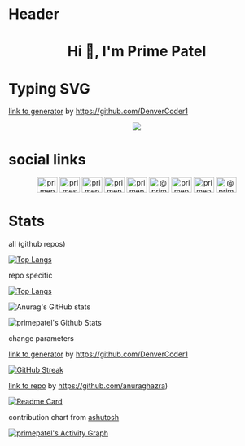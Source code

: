 # Header

<h1 align="center">Hi 👋, I'm Prime Patel</h1>

# Typing SVG

[link to generator](https://readme-typing-svg.demolab.com/demo/) by https://github.com/DenverCoder1

<p align="center">
<img src="https://readme-typing-svg.demolab.com?font=Fira+Code&size=30&pause=1000&width=500&lines=My+name+is+Manish+Patel.;A+Passionate+Programmer;An+Occasional+Magician;A+Future+Mathematician;An+Intellectual+Kshatriya;Going+to+be+Data+Scientist">
</p>

# social links

<p align="center">
<a href="https://dev.to/primepatel" target="blank"><img align="center" src="https://raw.githubusercontent.com/rahuldkjain/github-profile-readme-generator/master/src/images/icons/Social/devto.svg" alt="primepatel" height="30" width="40" /></a>
<a href="https://twitter.com/primespatel" target="blank"><img align="center" src="https://raw.githubusercontent.com/rahuldkjain/github-profile-readme-generator/master/src/images/icons/Social/twitter.svg" alt="primespatel" height="30" width="40" /></a>
<a href="https://linkedin.com/in/primepatel" target="blank"><img align="center" src="https://raw.githubusercontent.com/rahuldkjain/github-profile-readme-generator/master/src/images/icons/Social/linked-in-alt.svg" alt="primepatel" height="30" width="40" /></a>
<a href="https://kaggle.com/primepatel" target="blank"><img align="center" src="https://raw.githubusercontent.com/rahuldkjain/github-profile-readme-generator/master/src/images/icons/Social/kaggle.svg" alt="primepatel" height="30" width="40" /></a>
<a href="https://instagram.com/primepatel_" target="blank"><img align="center" src="https://raw.githubusercontent.com/rahuldkjain/github-profile-readme-generator/master/src/images/icons/Social/instagram.svg" alt="primepatel_" height="30" width="40" /></a>
<a href="https://medium.com/@primepatel" target="blank"><img align="center" src="https://raw.githubusercontent.com/rahuldkjain/github-profile-readme-generator/master/src/images/icons/Social/medium.svg" alt="@primepatel" height="30" width="40" /></a>
<a href="https://www.codechef.com/users/primepatel" target="blank"><img align="center" src="https://cdn.jsdelivr.net/npm/simple-icons@3.1.0/icons/codechef.svg" alt="primepatel" height="30" width="40" /></a>
<a href="https://www.hackerrank.com/primepatel" target="blank"><img align="center" src="https://raw.githubusercontent.com/rahuldkjain/github-profile-readme-generator/master/src/images/icons/Social/hackerrank.svg" alt="primepatel" height="30" width="40" /></a>
<a href="https://www.hackerearth.com/@primepatel" target="blank"><img align="center" src="https://raw.githubusercontent.com/rahuldkjain/github-profile-readme-generator/master/src/images/icons/Social/hackerearth.svg" alt="@primepatel" height="30" width="40" /></a>
</p>

# Stats

all (github repos)

[![Top Langs](https://github-readme-stats.vercel.app/api/top-langs/?username=anuraghazra)](https://github.com/anuraghazra/github-readme-stats)

repo specific 

[![Top Langs](https://github-readme-stats.vercel.app/api/top-langs/?username=anuraghazra&exclude_repo=github-readme-stats,anuraghazra.github.io)](https://github.com/anuraghazra/github-readme-stats)

![Anurag's GitHub stats](https://github-readme-stats.vercel.app/api?username=primepatel&show_icons=true&theme=dark)

<img alt="primepatel's Github Stats" src="https://github-readme-stats.vercel.app/api/?username=primepatel&show_icons=true&include_all_commits=true&count_private=true&theme=react&hide_border=true&bg_color=1F222E&title_color=F85D7F&icon_color=F8D866"/>


change parameters

[link to generator](https://streak-stats.demolab.com/demo/) by https://github.com/DenverCoder1


[![GitHub Streak](https://streak-stats.demolab.com?user=primepatel&theme=dark&hide_border=true&border_radius=4)](https://git.io/streak-stats)


[link to repo](https://github.com/anuraghazra/github-readme-stats) by https://github.com/anuraghazra)

[![Readme Card](https://github-readme-stats.vercel.app/api/pin/?username=primepatel&repo=github-readme-stats)](https://github.com/anuraghazra/github-readme-stats)


contribution chart from [ashutosh](https://github.com/ashutosh00710/github-readme-activity-graph) 

<a href="https://github.com/ashutosh00710/github-readme-activity-graph"><img alt="primepatel's Activity Graph" src="https://denvercoder1-activity-graph.herokuapp.com/graph/?username=primepatel&bg_color=1F222E&color=F8D866&line=F85D7F&point=FFFFFF&hide_border=true" /></a>